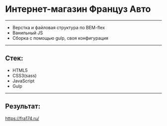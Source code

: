 # Интернет-магазин Француз Авто
____
- Верстка и файловая структура по BEM-flex
- Ванильный JS
- Сборка с помощью gulp, своя конфигурация
____
## Стек:

- HTML5
- CSS3(sass)
- JavaScript
- Gulp
___
## Результат:
https://fra174.ru/
